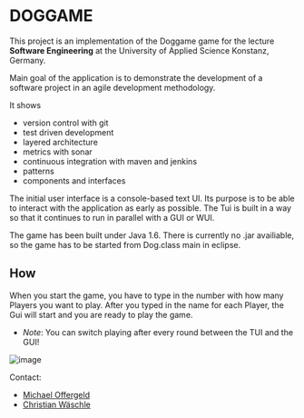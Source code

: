 DOGGAME
==============

<p>This project is an implementation of the Doggame game for the lecture <strong>Software Engineering</strong> at the University of Applied Science Konstanz, Germany.</p>

<p>Main goal of the application is to demonstrate the development of a software project in an agile development methodology. </p>

<p>It shows </p>

<ul>
<li>version control with git </li>
<li>test driven development</li>
<li>layered architecture</li>
<li>metrics with sonar</li>
<li>continuous integration with maven and jenkins</li>
<li>patterns</li>
<li>components and interfaces</li>
</ul><p>The initial user interface is a console-based text UI. Its purpose is to be able to interact with the application as early as possible. 
The Tui is built in a way so that it continues to run in parallel with a GUI or WUI.

The game has been built under Java 1.6. There is currently no .jar availiable, so the game has to be started from Dog.class main in eclipse.

## How
When you start the game, you have to type in the number with how many Players you want to play. After you typed in the name for each Player, the Gui will start and you are ready to play the game.

* *Note*: You can switch playing after every round between the TUI and the GUI!

![image](https://raw.github.com/miofferg/de.htwg.se.dog/master/de.htwg.se.dog/src/resources/dog_game.JPG)

Contact:
* [Michael Offergeld](mailto:miofferg@htwg-konstanz.de)
* [Christian Wäschle](mailto:chwaesch@htwg-konstanz.de)
</p></article>
  </div>

  </div>
</div>

